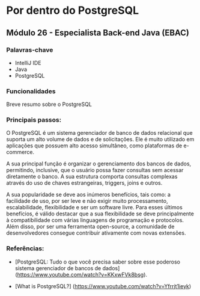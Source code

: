 # Por dentro do PostgreSQL 

## Módulo 26 - Especialista Back-end Java (EBAC)

### Palavras-chave

* IntelliJ IDE
* Java
* PostgreSQL


### Funcionalidades

Breve resumo sobre o PostgreSQL


### Principais passos:

O PostgreSQL é um sistema gerenciador de banco de dados relacional que suporta um alto volume de dados e de solicitações. Ele é muito utilizado em aplicações que possuem alto acesso simultâneo, como plataformas de e-commerce.

A sua principal função é organizar o gerenciamento dos bancos de dados, permitindo, inclusive, que o usuário possa fazer consultas sem acessar diretamente o banco. A sua estrutura comporta consultas complexas através do uso de chaves estrangeiras, triggers, joins e outros.

A sua popularidade se deve aos inúmeros benefícios, tais como: a facilidade de uso, por ser leve e não exigir muito processamento, escalabilidade, flexibilidade e ser um software livre. Para esses últimos benefícios, é válido destacar que a sua flexibilidade se deve principalmente à compatibilidade com várias linguagens de programação e protocolos. Além disso, por ser uma ferramenta open-source, a comunidade de desenvolvedores consegue contribuir ativamente com novas extensões.

### Referências:

* [PostgreSQL: Tudo o que você precisa saber sobre esse poderoso sistema gerenciador de bancos de dados] (https://www.youtube.com/watch?v=KKxwFVk8bsg).

* [What is PostgreSQL?] (https://www.youtube.com/watch?v=Yfrrjt1ieyk)


